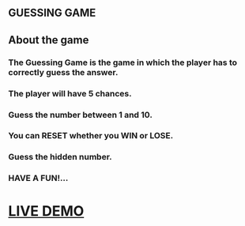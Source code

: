 ## GUESSING GAME

## About the game

### The Guessing Game is the game in which the player has to correctly guess the answer.
###  The player will have 5 chances.
### Guess the number between 1 and 10.
###  You can RESET whether you WIN or LOSE.
###  Guess the hidden number.
### HAVE A FUN!...


# [LIVE DEMO]( https://sakthikiruthika.github.io/Guessing-Game/)
